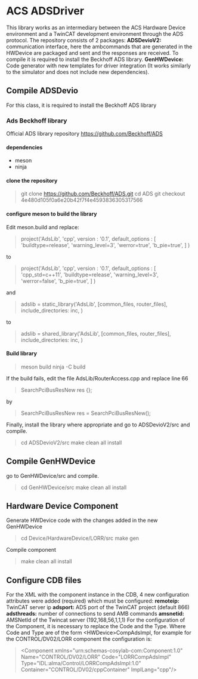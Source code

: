 # ACS ADSDriver
This library works as an intermediary between the ACS Hardware Device environment and a TwinCAT development environment through the ADS protocol.
The repository consists of 2 packages:
**ADSDevioV2:** communication interface, here the ambcommands that are generated in the HWDevice are packaged and sent and the responses are received. To compile it is required to install the Beckhoff ADS library.
**GenHWDevice:** Code generator with new templates for driver integration (It works similarly to the simulator and does not include new dependencies).

## Compile ADSDevio
 For this class, it is required to install the Beckhoff ADS library

### Ads Beckhoff library 
Official ADS library repository https://github.com/Beckhoff/ADS
#### dependencies 
- meson
- ninja
#### clone the repository
> git clone https://github.com/Beckhoff/ADS.git
> cd ADS
> git checkout 4e480d105f0a6e20b42f7f4e4593836305317566

#### configure meson to build the library
Edit meson.build and replace:
> project('AdsLib', 'cpp',
  version : '0.1',
  default_options : [
	    'buildtype=release',
	    'warning_level=3',
	    'werror=true',
	    'b_pie=true',
  ]
)

to

> project('AdsLib', 'cpp',
  version : '0.1',
  default_options : [
    'cpp_std=c++11',
    'buildtype=release',
    'warning_level=3',
    'werror=false',
    'b_pie=true',
  ]
)

and  
> adslib = static_library('AdsLib',
  [common_files, router_files],
  include_directories: inc,
)

to
> adslib = shared_library('AdsLib',
  [common_files, router_files],
  include_directories: inc,
)
#### Build library
> meson build
> ninja -C build

If the build fails, edit the file AdsLib/RouterAccess.cpp and replace line 66
> SearchPciBusResNew res {};

by
> SearchPciBusResNew res = SearchPciBusResNew();

Finally, install the library where appropriate and go to ADSDevioV2/src and compile.
> cd ADSDevioV2/src
> make clean all install

## Compile GenHWDevice
go to GenHWDevice/src and compile.
> cd GenHWDevice/src
> make clean all install

## Hardware Device Component
Generate HWDevice code with the changes added in the new GenHWDevice
> cd Device/HardwareDevice/LORR/src
> make gen

Compile component
> make clean all install

## Configure CDB files
For the XML with the component instance in the CDB, 4 new configuration attributes were added (required) which must be configured:
**remoteip:** TwinCAT server ip
**adsport:**  ADS port of the TwinCAT project (default 866)
**adsthreads:** number of connections to send AMB commands
**amsnetid:** AMSNetId of the Twincat server (192,168,56,1,1,1)
For the configuration of the Component, it is necessary to replace the Code and the Type. Where Code and Type are of the form \<HWDevice>CompAdsImpl, for example for the CONTROL/DV02/LORR component the configuration is:

 > \<Component xmlns="urn:schemas-cosylab-com:Component:1.0"
           Name="CONTROL/DV02/LORR"
           Code="LORRCompAdsImpl" 
           Type="IDL:alma/Control/LORRCompAdsImpl:1.0" 
           Container="CONTROL/DV02/cppContainer"
    ImplLang="cpp"/>
